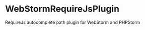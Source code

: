 WebStormRequireJsPlugin
=======================

RequireJs autocomplete path plugin for WebStorm and PHPStorm
